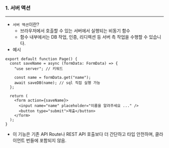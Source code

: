 ### 1. 서버 액션

---

- `서버 액션`이란?
  - 브라우저에서 호출할 수 있는 서버에서 실행되는 비동기 함수
  - 함수 내부에서는 DB 작업, 인증, 리디렉션 등 서버 측 작업을 수행할 수 있습니다.
- 예시

```tsx
export default function Page() {
  const saveName = async (formData: FormData) => {
    "use server"; // 키워드

    const name = formData.get("name");
    await saveDB(name); // sql 직접 실행 가능
  };

  return (
    <form action={saveName}>
      <input name="name" placeholder="이름을 알려주세요 ..." />
      <button type="submit">제출</button>
    </form>
  );
}
```

- 이 기능은 기존 API Route나 REST API 호출보다 더 간단하고 타입 안전하며, 클라이언트 번들에 포함되지 않음.

